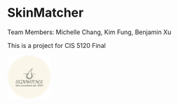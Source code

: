 # SkinMatcher
Team Members: Michelle Chang, Kim Fung, Benjamin Xu

This is a project for CIS 5120 Final

<img src="public/skinmatcher.png" alt="SkinMatcher" title="SkinMatcher" width="100" />

